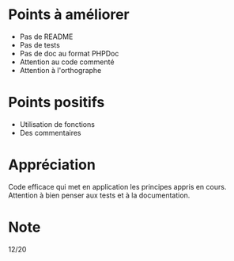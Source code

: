 # Points à améliorer

* Pas de README
* Pas de tests
* Pas de doc au format PHPDoc
* Attention au code commenté
* Attention à l'orthographe

# Points positifs

* Utilisation de fonctions
* Des commentaires

# Appréciation

Code efficace qui met en application les principes appris en cours.
Attention à bien penser aux tests et à la documentation.

# Note

12/20
